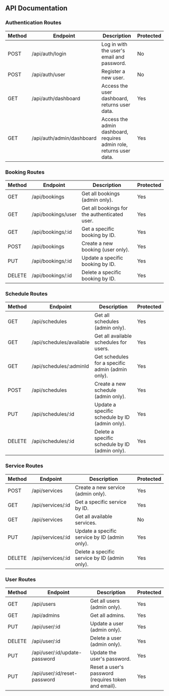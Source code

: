 ## **API Documentation**

### **Authentication Routes**

| Method | Endpoint                    | Description                                                         | Protected |
| ------ | --------------------------- | ------------------------------------------------------------------- | --------- |
| POST   | /api/auth/login           | Log in with the user's email and password.                          | No        |
| POST   | /api/auth/user            | Register a new user.                                                | No        |
| GET    | /api/auth/dashboard       | Access the user dashboard, returns user data.                       | Yes       |
| GET    | /api/auth/admin/dashboard | Access the admin dashboard, requires admin role, returns user data. | Yes       |

### **Booking Routes**

| Method | Endpoint             | Description                                  | Protected |
| ------ | -------------------- | -------------------------------------------- | --------- |
| GET    | /api/bookings      | Get all bookings (admin only).               | Yes       |
| GET    | /api/bookings/user | Get all bookings for the authenticated user. | Yes       |
| GET    | /api/bookings/:id  | Get a specific booking by ID.                | Yes       |
| POST   | /api/bookings      | Create a new booking (user only).            | Yes       |
| PUT    | /api/bookings/:id  | Update a specific booking by ID.             | Yes       |
| DELETE | /api/bookings/:id  | Delete a specific booking by ID.             | Yes       |

### **Schedule Routes**

| Method | Endpoint                   | Description                                      | Protected |
| ------ | -------------------------- | ------------------------------------------------ | --------- |
| GET    | /api/schedules           | Get all schedules (admin only).                  | Yes       |
| GET    | /api/schedules/available | Get all available schedules for users.           | Yes       |
| GET    | /api/schedules/:adminId  | Get schedules for a specific admin (admin only). | Yes       |
| POST   | /api/schedules           | Create a new schedule (admin only).              | Yes       |
| PUT    | /api/schedules/:id       | Update a specific schedule by ID (admin only).   | Yes       |
| DELETE | /api/schedules/:id       | Delete a specific schedule by ID (admin only).   | Yes       |

### **Service Routes**

| Method | Endpoint            | Description                                   | Protected |
| ------ | ------------------- | --------------------------------------------- | --------- |
| POST   | /api/services     | Create a new service (admin only).            | Yes       |
| GET    | /api/services/:id | Get a specific service by ID.                 | Yes       |
| GET    | /api/services     | Get all available services.                   | No        |
| PUT    | /api/services/:id | Update a specific service by ID (admin only). | Yes       |
| DELETE | /api/services/:id | Delete a specific service by ID (admin only). | Yes       |

### **User Routes**

| Method | Endpoint                           | Description                                         | Protected |
| ------ | ---------------------------------- | --------------------------------------------------- | --------- |
| GET    | /api/users                       | Get all users (admin only).                         | Yes       |
| GET    | /api/admins                      | Get all admins.                                     | Yes       |
| PUT    | /api/user/:id                    | Update a user (admin only).                         | Yes       |
| DELETE | /api/user/:id                    | Delete a user (admin only).                         | Yes       |
| PUT    | /api/user/:id/update-password    | Update the user's password.                         | Yes       |
| PUT    | /api/user/:id/reset-password     | Reset a user's password (requires token and email). | Yes       |
